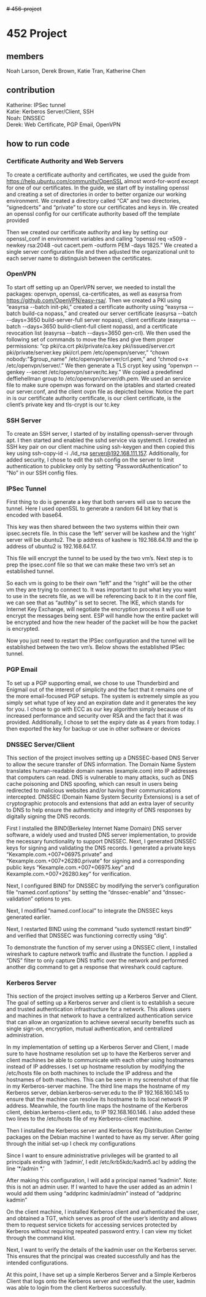 ~~# 456-project~~
# 452 Project

## members 
Noah Larson, 
Derek Brown, 
Katie Tran,
Katherine Chen 

## contribution 
Katherine: IPSec tunnel <br> 
Katie: Kerberos Server/Client, SSH <br> 
Noah: DNSSEC <br> 
Derek: Web Certificate, PGP Email, OpenVPN <br>


## how to run code 
### Certificate Authority and Web Servers 
To create a certificate authority and certificates, we used the guide from https://help.ubuntu.com/community/OpenSSL almost word-for-word except for one of our certificates. In the guide, we start off by installing openssl and creating a set of directories in order to better organize our working environment. We created a directory called “CA” and two directories, “signedcerts” and “private” to store our certificates and keys in. We created an openssl config for our certificate authority based off the template provided

Then we created our certificate authority and key by setting our openssl_conf in environment variables and calling “openssl req -x509 -newkey rsa:2048 -out cacert.pem -outform PEM -days 1825.” We created a single server configuration file and then adjusted the organizational unit to each server name to distinguish between the certificates. 



### OpenVPN
To start off setting up an OpenVPN server, we needed to install the packages: openvpn, openssl, ca-certificates, as well as easyrsa from https://github.com/OpenVPN/easy-rsa/. Then we created a PKI using “easyrsa --batch init-pki,” created a certificate authority using “easyrsa --batch build-ca nopass,” and created our server certificate (easyrsa --batch --days=3650 build-server-full server nopass), client certificate (easyrsa --batch --days=3650 build-client-full client nopass), and a certificate revocation list (easyrsa --batch --days=3650 gen-crl). We then used the following set of commands to move the files and give them proper permissions: “cp pki/ca.crt pki/private/ca.key pki/issued/server.crt pki/private/server.key pki/crl.pem /etc/openvpn/server,” “chown nobody:"$group_name" /etc/openvpn/server/crl.pem,” and “chmod o+x /etc/openvpn/server/.” We then generate a TLS crypt key using “openvpn --genkey --secret /etc/openvpn/server/tc.key.” We copied a predefined deffiehellman group to /etc/openvpn/server/dh.pem. We used an service file to make sure openvpn was forward on the iptables and started created our server.conf, and the client ovpn file as depicted below. Notice the part in <ca> is our certificate authority certificate, <cert> is our client certificate, <key> is the client’s private key and tls-crypt is our tc.key 

### SSH Server
To create an SSH server, I started of by installing openssh-server through apt. I then started and enabled the sshd service via systemctl. I created an SSH key pair on our client machine using ssh-keygen and then copied this key using ssh-copy-id -i ./id_rsa server@192.168.111.157. Additionally, for added security, I chose to edit the ssh config on the server to limit authentication to publickey only by setting “PasswordAuthentication” to “No” in our SSH config files.

### IPSec Tunnel 
First thing to do is generate a key that both servers will use to secure the tunnel. Here I used openSSL to generate a random 64 bit key that is encoded with base64. 

This key was then shared between the two systems within their own ipsec.secrets file. In this case the ‘left’ server will be kashew and the ‘right’ server will be ubuntu2. The ip address of kashew is 192.168.64.19 and the ip address of ubuntu2 is 192.168.64.17. 

This file will encrypt the tunnel to be used by the two vm’s. Next step is to prep the ipsec.conf file so that we can make these two vm’s set an established tunnel. 

So each vm is going to be their own “left” and the “right” will be the other vm they are trying to connect to. It was important to put what key you want to use in the secrets file, as we will be referencing back to it in the conf file, we can see that as “authby” is set to secret. The IKE, which stands for Internet Key Exchange, will negotiate the encryption process it will use to encrypt the messages being sent. ESP will handle how the entire packet will be encrypted and how the new header of the packet will be how the packet is encrypted. 

Now you just need to restart the IPSec configuration and the tunnel will be established between the two vm’s. Below shows the established IPSec tunnel. 

### PGP Email 
To set up a PGP supporting email, we chose to use Thunderbird and Enigmail out of the interest of simplicity and the fact that it remains one of the more email-focused PGP setups. The system is extremely simple as you simply set what type of key and an expiration date and it generates the key for you. I chose to go with ECC as our key algorithm simply because of its increased performance and security over RSA and the fact that it was provided. Additionally, I chose to set the expiry date as 4 years from today. I then exported the key for backup or use in other software or devices

### DNSSEC Server/Client
This section of the project involves setting up a DNSSEC-based DNS Server to allow the secure transfer of DNS information. The Domain Name System translates human-readable domain names (example.com) into IP addresses that computers can read. DNS is vulnerable to many attacks, such as DNS cache poisoning and DNS spoofing, which can result in users being redirected to malicious websites and/or having their communications intercepted. DNSSEC (Domain Name System Security Extensions) is a set of cryptographic protocols and extensions that add an extra layer of security to DNS to help ensure the authenticity and integrity of DNS responses by digitally signing the DNS records.

First I installed the BIND(Berkeley Internet Name Domain) DNS server software, a widely used and trusted DNS server implementation, to provide the necessary functionality to support DNSSEC.
Next, I generated DNSSEC keys for signing and validating the DNS records. I generated a private keys “Kexample.com.+007+06975.private” and “Kexample.com.+007+26280.private” for signing and a corresponding public keys “Kexample.com.+007+06975.key” and Kexample.com.+007+26280.key” for verification.

Next, I configured BIND for DNSSEC by modifying the server’s configuration file “named.conf.options” by setting the “dnssec-enable” and “dnssec-validation” options to yes.

Next, I modified “named.conf.local” to integrate the DNSSEC keys generated earlier. 

Next, I restarted BIND using the command “sudo systemctl restart bind9” and verified that DNSSEC was functioning correctly using “dig”.

To demonstrate the function of my server using a DNSSEC client, I installed wireshark to capture network traffic and illustrate the function. I applied a “DNS” filter to only capture DNS traffic over the network and performed another dig command to get a response that wireshark could capture.

### Kerberos Server
This section of the project involves setting up a Kerberos Server and Client. The goal of setting up a Kerberos server and client is to establish a secure and trusted authentication infrastructure for a network. This allows users and machines in that network to have a centralized authentication service that can allow an organization to achieve several security benefits such as single sign-on, encryption, mutual authentication, and centralized administration.

In my implementation of setting up a Kerberos Server and Client, I made sure to have hostname resolution set up to have the Kerberos server and client machines be able to communicate with each other using hostnames instead of IP addresses. I set up hostname resolution by modifying the /etc/hosts file on both machines to include the IP address and the hostnames of both machines. This can be seen in my screenshot of that file in my Kerberos-server machine. The third line maps the hostname of my Kerberos server, debian.kerberos-server.edu to the IP 192.168.160.145 to ensure that the machine can resolve its hostname to its local network IP address. Meanwhile, the fourth line maps the hostname of the Kerberos client, debian.kerberos-client.edu, to IP 192.168.160.146. I also added these two lines to the /etc/hosts file of my Kerberos-client machine.

Then I installed the Kerberos server and Kerberos Key Distribution Center packages on the Debian machine I wanted to have as my server. After going through the initial set-up I check my configurations

Since I want to ensure administrative privileges will be granted to all principals ending with ‘/admin’, I edit /etc/krb5kdc/kadm5.acl by adding the line  ‘*/admin *.’ 
  
After making this configuration, I will add a principal named “kadmin”. Note: this is not an admin user. If I wanted to have the user added as an admin I would add them using “addprinc kadmin/admin” instead of “addprinc kadmin”

On the client machine, I installed Kerberos client and authenticated the user, and obtained a TGT, which serves as proof of the user’s identity and allows them to request service tickets for accessing services protected by Kerberos without requiring repeated password entry. I can view my ticket through the command klist.

Next, I want to verify the details of the kadmin user on the Kerberos server. This ensures that the principal was created successfully and has the intended configurations.

At this point, I have set up a simple Kerberos Server and a Simple Kerberos Client that logs onto the Kerberos server and verified that the user, kadmin was able to login from the client Kerberos successfully.  

